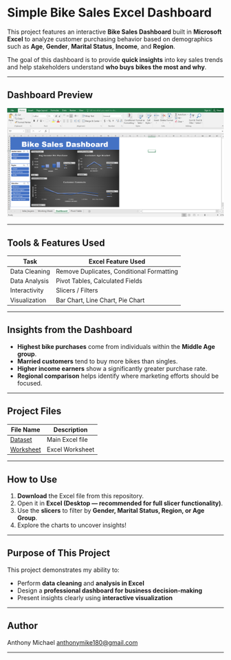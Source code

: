 #  Simple Bike Sales Excel Dashboard

This project features an interactive **Bike Sales Dashboard** built in **Microsoft Excel** to analyze customer purchasing behavior based on demographics such as **Age**, **Gender**, **Marital Status**, **Income**, and **Region**.

The goal of this dashboard is to provide **quick insights** into key sales trends and help stakeholders understand **who buys bikes the most and why**.

---

##  Dashboard Preview

<p align="center">
  <img src="https://github.com/anthonymike180/SIMPLE-EXCEL-DASHBOARD/raw/main/Screenshot%20(75).png" width="700">
</p>

---

##  Tools & Features Used

| Task            | Excel Feature Used |
|----------------|-------------------|
| Data Cleaning   | Remove Duplicates, Conditional Formatting |
| Data Analysis   | Pivot Tables, Calculated Fields |
| Interactivity   | Slicers / Filters |
| Visualization   | Bar Chart, Line Chart, Pie Chart |

---

##  Insights from the Dashboard

- **Highest bike purchases** come from individuals within the **Middle Age group**.
- **Married customers** tend to buy more bikes than singles.
- **Higher income earners** show a significantly greater purchase rate.
- **Regional comparison** helps identify where marketing efforts should be focused.

---

##  Project Files

| File Name                | Description |
|--------------------------|-------------|
| <a href="https://github.com/anthonymike180/SIMPLE-EXCEL-DASHBOARD/blob/main/Bike%20Sales.xlsx">Dataset</a> | Main Excel file |
| <a href="https://github.com/anthonymike180/SIMPLE-EXCEL-DASHBOARD/blob/main/Simple%20Excel%20dashboard.xlsx">Worksheet</a>      | Excel Worksheet |

---

##  How to Use

1. **Download** the Excel file from this repository.
2. Open it in **Excel (Desktop — recommended for full slicer functionality)**.
3. Use the **slicers** to filter by **Gender, Marital Status, Region, or Age Group**.
4. Explore the charts to uncover insights!

---

##  Purpose of This Project

This project demonstrates my ability to:

- Perform **data cleaning** and **analysis in Excel**
- Design a **professional dashboard for business decision-making**
- Present insights clearly using **interactive visualization**

---

##  Author 

Anthony Michael 
anthonymike180@gmail.com

---

